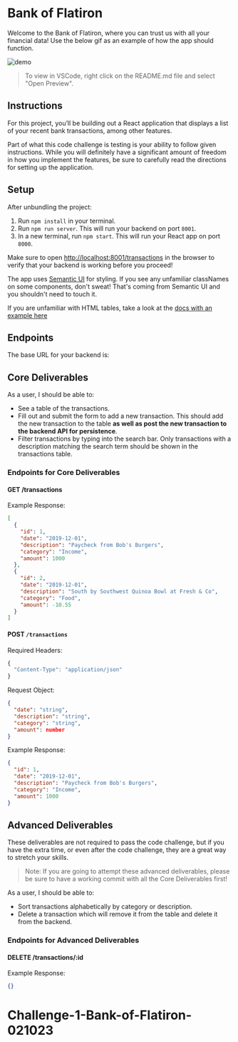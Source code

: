 # Bank of Flatiron

Welcome to the Bank of Flatiron, where you can trust us with all your financial
data! Use the below gif as an example of how the app should function.

![demo](https://curriculum-content.s3.amazonaws.com/phase-2/phase-2-code-challenge-bank-of-flatiron/demo.gif)

> To view in VSCode, right click on the README.md file and select "Open Preview".

## Instructions

For this project, you’ll be building out a React application that displays a
list of your recent bank transactions, among other features.

Part of what this code challenge is testing is your ability to follow given
instructions. While you will definitely have a significant amount of freedom in
how you implement the features, be sure to carefully read the directions for
setting up the application.

## Setup

After unbundling the project:

1. Run `npm install` in your terminal.
2. Run `npm run server`. This will run your backend on port `8001`.
3. In a new terminal, run `npm start`. This will run your React app on port `8000`.

Make sure to open
[http://localhost:8001/transactions](http://localhost:8001/transactions) in the
browser to verify that your backend is working before you proceed!

The app uses [Semantic UI](https://semantic-ui.com/) for styling. If you see any
unfamiliar classNames on some components, don't sweat! That's coming from
Semantic UI and you shouldn't need to touch it.

If you are unfamiliar with HTML tables, take a look at the
[docs with an example here](https://www.w3schools.com/html/html_tables.asp)

## Endpoints

The base URL for your backend is:  

## Core Deliverables

As a user, I should be able to:

- See a table of the transactions.
- Fill out and submit the form to add a new transaction. This should add the new
  transaction to the table **as well as post the new transaction to the backend
  API for persistence**.
- Filter transactions by typing into the search bar. Only transactions with a
  description matching the search term should be shown in the transactions
  table.

### Endpoints for Core Deliverables

#### GET /transactions

Example Response:

```json
[
  {
    "id": 1,
    "date": "2019-12-01",
    "description": "Paycheck from Bob's Burgers",
    "category": "Income",
    "amount": 1000
  },
  {
    "id": 2,
    "date": "2019-12-01",
    "description": "South by Southwest Quinoa Bowl at Fresh & Co",
    "category": "Food",
    "amount": -10.55
  }
]
```

#### POST `/transactions`

Required Headers:

```js
{
  "Content-Type": "application/json"
}
```

Request Object:

```json
{
  "date": "string",
  "description": "string",
  "category": "string",
  "amount": number
}
```

Example Response:

```json
{
  "id": 1,
  "date": "2019-12-01",
  "description": "Paycheck from Bob's Burgers",
  "category": "Income",
  "amount": 1000
}
```

## Advanced Deliverables

These deliverables are not required to pass the code challenge, but if you have
the extra time, or even after the code challenge, they are a great way to
stretch your skills.

> Note: If you are going to attempt these advanced deliverables, please be sure
> to have a working commit with all the Core Deliverables first!

As a user, I should be able to:

- Sort transactions alphabetically by category or description.
- Delete a transaction which will remove it from the table and delete it from the backend.

### Endpoints for Advanced Deliverables

#### DELETE /transactions/:id

Example Response:

```json
{}
```
# Challenge-1-Bank-of-Flatiron-021023
